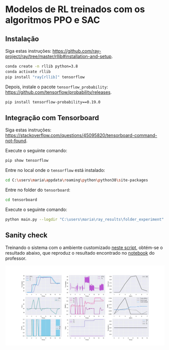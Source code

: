 # Modelos de RL treinados com os algoritmos PPO e SAC

## Instalação

Siga estas instruções: https://github.com/ray-project/ray/tree/master/rllib#installation-and-setup.

```bash
conda create -n rllib python=3.8
conda activate rllib
pip install "ray[rllib]" tensorflow 
```

Depois, instale o pacote `tensorflow_probability`: https://github.com/tensorflow/probability/releases.

```bash
pip install tensorflow-probability==0.19.0
```

## Integração com Tensorboard

Siga estas instruções: https://stackoverflow.com/questions/45095820/tensorboard-command-not-found.

Execute o seguinte comando:

```bash
pip show tensorflow
```

Entre no local onde o `tensorflow` está instalado:

```bash
cd C:\users\maria\appdata\roaming\python\python38\site-packages
```

Entre no folder do `tensorboard`:

```bash
cd tensorboard
```

Execute o seguinte comando:

```bash
python main.py --logdir "C:\users\maria\ray_results\folder_experiment"
```

## Sanity check

Treinando o sistema com o ambiente customizado [neste script](https://github.com/mpaulazamin/tcc-models-rllib/blob/main/sanity_check.py), obtém-se o resultado abaixo, 
que reproduz o resultado encontrado no [notebook](https://github.com/mpaulazamin/tcc-models-rllib/blob/main/chuveiro_turbinado.ipynb) do professor.

![check](https://github.com/mpaulazamin/tcc-models-rllib/blob/main/imagens/custom_env.jpg)
